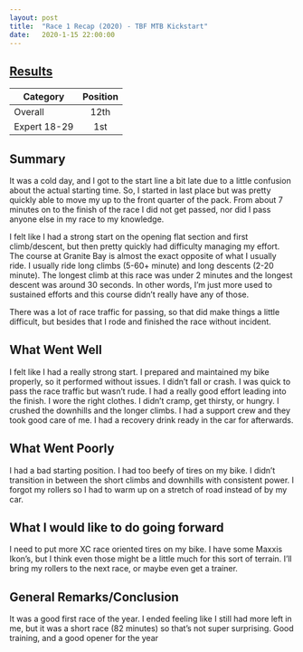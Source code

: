 ```yaml
---
layout: post
title:  "Race 1 Recap (2020) - TBF MTB Kickstart"
date:   2020-1-15 22:00:00
---
```


## [Results](http://totalbodyfitness.com/site/results/mtb-kickstart-2020-pro/)
|  Category  | Position |
|----------|:-------------:|
| Overall |  12th | $1600 |
| Expert 18-29 |    1st   |


## Summary
It was a cold day, and I got to the start line a bit late due to a little confusion about the actual starting time. So, I started in last place but was pretty quickly able to move my up to the front quarter of the pack. From about 7 minutes on to the finish of the race I did not get passed, nor did I pass anyone else in my race to my knowledge.

I felt like I had a strong start on the opening flat section and first climb/descent, but then pretty quickly had difficulty managing my effort. The course at Granite Bay is almost the exact opposite of what I usually ride. I usually ride long climbs (5-60+ minute) and long descents (2-20 minute). The longest climb at this race was under 2 minutes and the longest descent was around 30 seconds. In other words, I’m just more used to sustained efforts and this course didn’t really have any of those.

There was a lot of race traffic for passing, so that did make things a little difficult, but besides that I rode and finished the race without incident.

## What Went Well
I felt like I had a really strong start. I prepared and maintained my bike properly, so it performed without issues. I didn’t fall or crash. I was quick to pass the race traffic but wasn’t rude. I had a really good effort leading into the finish. I wore the right clothes. I didn’t cramp, get thirsty, or hungry. I crushed the downhills and the longer climbs. I had a support crew and they took good care of me. I had a recovery drink ready in the car for afterwards.

## What Went Poorly
I had a bad starting position. I had too beefy of tires on my bike. I didn’t transition in between the short climbs and downhills with consistent power. I forgot my rollers so I had to warm up on a stretch of road instead of by my car.

## What I would like to do going forward
I need to put more XC race oriented tires on my bike. I have some Maxxis Ikon’s, but I think even those might be a little much for this sort of terrain. I’ll bring my rollers to the next race, or maybe even get a trainer. 

## General Remarks/Conclusion
It was a good first race of the year. I ended feeling like I still had more left in me, but it was a short race (82 minutes) so that’s not super surprising. Good training, and a good opener for the year
